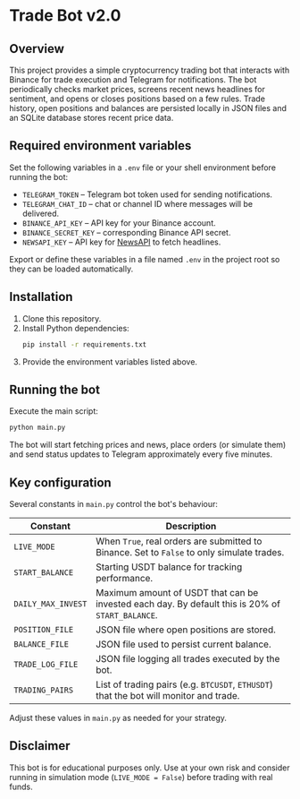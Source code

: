 # Trade Bot v2.0

## Overview
This project provides a simple cryptocurrency trading bot that interacts with Binance for trade execution and Telegram for notifications. The bot periodically checks market prices, screens recent news headlines for sentiment, and opens or closes positions based on a few rules. Trade history, open positions and balances are persisted locally in JSON files and an SQLite database stores recent price data.

## Required environment variables
Set the following variables in a `.env` file or your shell environment before running the bot:

- `TELEGRAM_TOKEN` – Telegram bot token used for sending notifications.
- `TELEGRAM_CHAT_ID` – chat or channel ID where messages will be delivered.
- `BINANCE_API_KEY` – API key for your Binance account.
- `BINANCE_SECRET_KEY` – corresponding Binance API secret.
- `NEWSAPI_KEY` – API key for [NewsAPI](https://newsapi.org/) to fetch headlines.

Export or define these variables in a file named `.env` in the project root so they can be loaded automatically.

## Installation
1. Clone this repository.
2. Install Python dependencies:
   ```bash
   pip install -r requirements.txt
   ```
3. Provide the environment variables listed above.

## Running the bot
Execute the main script:
```bash
python main.py
```
The bot will start fetching prices and news, place orders (or simulate them) and send status updates to Telegram approximately every five minutes.

## Key configuration
Several constants in `main.py` control the bot's behaviour:

| Constant | Description |
|----------|-------------|
| `LIVE_MODE` | When `True`, real orders are submitted to Binance. Set to `False` to only simulate trades. |
| `START_BALANCE` | Starting USDT balance for tracking performance. |
| `DAILY_MAX_INVEST` | Maximum amount of USDT that can be invested each day. By default this is 20% of `START_BALANCE`. |
| `POSITION_FILE` | JSON file where open positions are stored. |
| `BALANCE_FILE` | JSON file used to persist current balance. |
| `TRADE_LOG_FILE` | JSON file logging all trades executed by the bot. |
| `TRADING_PAIRS` | List of trading pairs (e.g. `BTCUSDT`, `ETHUSDT`) that the bot will monitor and trade. |

Adjust these values in `main.py` as needed for your strategy.

## Disclaimer
This bot is for educational purposes only. Use at your own risk and consider running in simulation mode (`LIVE_MODE = False`) before trading with real funds.
